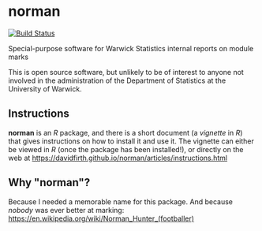 # norman 

[![Build Status](https://travis-ci.org/DavidFirth/norman.svg?branch=master)](https://travis-ci.org/DavidFirth/norman)

Special-purpose software for Warwick Statistics internal reports on module marks

This is open source software, but unlikely to be of interest to anyone not involved in the administration of the Department of Statistics at the University of Warwick.

## Instructions

**norman** is an _R_ package, and there is a short document (a _vignette_ in _R_) that gives instructions on how to install it and use it.  The vignette can either be viewed in _R_ (once the package has been installed!), or directly on the web at 
https://davidfirth.github.io/norman/articles/instructions.html

## Why "norman"?

Because I needed a memorable name for this package.  And because _nobody_ was ever better at marking: https://en.wikipedia.org/wiki/Norman_Hunter_(footballer)

